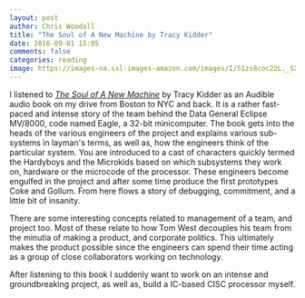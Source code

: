 ```yaml
---
layout: post
author: Chris Woodall
title: "The Soul of A New Machine by Tracy Kidder"
date: 2016-09-01 15:05
comments: false
categories: reading
image: https://images-na.ssl-images-amazon.com/images/I/51zs8coc22L._SX318_BO1,204,203,200_.jpg
---
```


I listened to [*The Soul of A New Machine*](http://amzn.to/2f3klSd) by Tracy Kidder as an Audible audio book on my drive from Boston to NYC and back. It is a rather fast-paced and intense story of the team behind the Data General Eclipse MV/8000, code named Eagle, a 32-bit minicomputer. The book gets into the heads of the various engineers of the project and explains various sub-systems in layman's terms, as well as, how the engineers think of the particular system. You are introduced to a cast of characters quickly termed the Hardyboys and the Microkids based on which subsystems they work on, hardware or the microcode of the processor. These engineers become engulfed in the project and after some time produce the first prototypes Coke and Gollum. From here flows a story of debugging, commitment, and a little bit of insanity.

There are some interesting concepts related to management of a team, and project too. Most of these relate to how Tom West decouples his team from the minutia of making a product, and corporate politics. This ultimately makes the product possible since the engineers can spend their time acting as a group of close collaborators working on technology.

After listening to this book I suddenly want to work on an intense and groundbreaking project, as well as, build a IC-based CISC processor myself.

